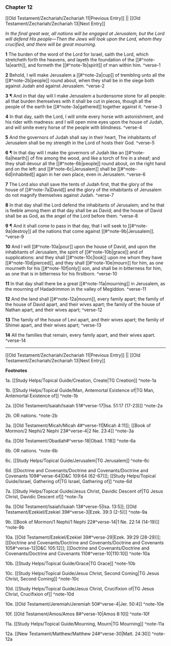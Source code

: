 ### Chapter 12

[[Old Testament/Zechariah/Zechariah 11|Previous Entry]]  ||  [[Old Testament/Zechariah/Zechariah 13|Next Entry]]

*In the final great war, all nations will be engaged at Jerusalem, but the Lord will defend His people—Then the Jews will look upon the Lord, whom they crucified, and there will be great mourning.*

**1**  The burden of the word of the Lord for Israel, saith the Lord, which stretcheth forth the heavens, and layeth the foundation of the [[#^note-1a|earth]], and formeth the [[#^note-1b|spirit]] of man within him. ^verse-1

**2**  Behold, I will make Jerusalem a [[#^note-2a|cup]] of trembling unto all the [[#^note-2b|people]] round about, when they shall be in the siege both against Judah and against Jerusalem. ^verse-2

**3**  ¶ And in that day will I make Jerusalem a burdensome stone for all people: all that burden themselves with it shall be cut in pieces, though all the people of the earth be [[#^note-3a|gathered]] together against it. ^verse-3

**4**  In that day, saith the Lord, I will smite every horse with astonishment, and his rider with madness: and I will open mine eyes upon the house of Judah, and will smite every horse of the people with blindness. ^verse-4

**5**  And the governors of Judah shall say in their heart, The inhabitants of Jerusalem shall be my strength in the Lord of hosts their God. ^verse-5

**6**  ¶ In that day will I make the governors of Judah like an [[#^note-6a|hearth]] of fire among the wood, and like a torch of fire in a sheaf; and they shall devour all the [[#^note-6b|people]] round about, on the right hand and on the left: and [[#^note-6c|Jerusalem]] shall be [[#^note-6d|inhabited]] again in her own place, even in Jerusalem. ^verse-6

**7**  The Lord also shall save the tents of Judah first, that the glory of the house of [[#^note-7a|David]] and the glory of the inhabitants of Jerusalem do not magnify themselves against Judah. ^verse-7

**8**  In that day shall the Lord defend the inhabitants of Jerusalem; and he that is feeble among them at that day shall be as David; and the house of David shall be as God, as the angel of the Lord before them. ^verse-8

**9**  ¶ And it shall come to pass in that day, that I will seek to [[#^note-9a|destroy]] all the nations that come against [[#^note-9b|Jerusalem]]. ^verse-9

**10**  And I will [[#^note-10a|pour]] upon the house of David, and upon the inhabitants of Jerusalem, the spirit of [[#^note-10b|grace]] and of supplications: and they shall [[#^note-10c|look]] upon me whom they have [[#^note-10d|pierced]], and they shall [[#^note-10e|mourn]] for him, as one mourneth for his [[#^note-10f|only]] son, and shall be in bitterness for him, as one that is in bitterness for his firstborn. ^verse-10

**11**  In that day shall there be a great [[#^note-11a|mourning]] in Jerusalem, as the mourning of Hadadrimmon in the valley of Megiddon. ^verse-11

**12**  And the land shall [[#^note-12a|mourn]], every family apart; the family of the house of David apart, and their wives apart; the family of the house of Nathan apart, and their wives apart; ^verse-12

**13**  The family of the house of Levi apart, and their wives apart; the family of Shimei apart, and their wives apart; ^verse-13

**14**  All the families that remain, every family apart, and their wives apart. ^verse-14


---
[[Old Testament/Zechariah/Zechariah 11|Previous Entry]]  ||  [[Old Testament/Zechariah/Zechariah 13|Next Entry]]


**Footnotes**


1a. [[Study Helps/Topical Guide/Creation, Create|TG Creation]] ^note-1a

1b. [[Study Helps/Topical Guide/Man, Antemortal Existence of|TG Man, Antemortal Existence of]] ^note-1b

2a. [[Old Testament/Isaiah/Isaiah 51#^verse-17|Isa. 51:17 (17-23)]] ^note-2a

2b. OR nations. ^note-2b

3a. [[Old Testament/Micah/Micah 4#^verse-11|Micah 4:11]]; [[Book of Mormon/2 Nephi/2 Nephi 23#^verse-4|2 Ne. 23:4]] ^note-3a

6a. [[Old Testament/Obadiah#^verse-18|Obad. 1:18]] ^note-6a

6b. OR nations. ^note-6b

6c. [[Study Helps/Topical Guide/Jerusalem|TG Jerusalem]] ^note-6c

6d. [[Doctrine and Covenants/Doctrine and Covenants/Doctrine and Covenants 109#^verse-64|D&C 109:64 (62-67)]]; [[Study Helps/Topical Guide/Israel, Gathering of|TG Israel, Gathering of]] ^note-6d

7a. [[Study Helps/Topical Guide/Jesus Christ, Davidic Descent of|TG Jesus Christ, Davidic Descent of]] ^note-7a

9a. [[Old Testament/Isaiah/Isaiah 13#^verse-5|Isa. 13:5]]; [[Old Testament/Ezekiel/Ezekiel 39#^verse-3|Ezek. 39:3 (2-5)]] ^note-9a

9b. [[Book of Mormon/1 Nephi/1 Nephi 22#^verse-14|1 Ne. 22:14 (14-19)]] ^note-9b

10a. [[Old Testament/Ezekiel/Ezekiel 39#^verse-29|Ezek. 39:29 (28-29)]]; [[Doctrine and Covenants/Doctrine and Covenants/Doctrine and Covenants 105#^verse-12|D&C 105:12]]; [[Doctrine and Covenants/Doctrine and Covenants/Doctrine and Covenants 110#^verse-10|110:10]] ^note-10a

10b. [[Study Helps/Topical Guide/Grace|TG Grace]] ^note-10b

10c. [[Study Helps/Topical Guide/Jesus Christ, Second Coming|TG Jesus Christ, Second Coming]] ^note-10c

10d. [[Study Helps/Topical Guide/Jesus Christ, Crucifixion of|TG Jesus Christ, Crucifixion of]] ^note-10d

10e. [[Old Testament/Jeremiah/Jeremiah 50#^verse-4|Jer. 50:4]] ^note-10e

10f. [[Old Testament/Amos/Amos 8#^verse-10|Amos 8:10]] ^note-10f

11a. [[Study Helps/Topical Guide/Mourning, Mourn|TG Mourning]] ^note-11a

12a. [[New Testament/Matthew/Matthew 24#^verse-30|Matt. 24:30]] ^note-12a